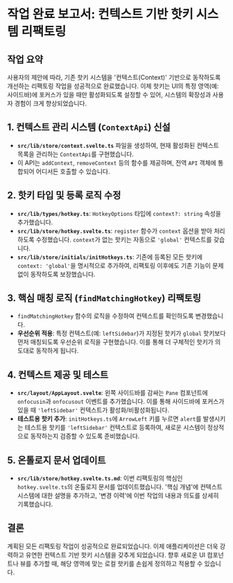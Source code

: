 # 작업 완료 보고서: 컨텍스트 기반 핫키 시스템 리팩토링

## 작업 요약

사용자의 제안에 따라, 기존 핫키 시스템을 '컨텍스트(Context)' 기반으로 동작하도록 개선하는 리팩토링 작업을 성공적으로 완료했습니다. 이제 핫키는 UI의 특정 영역(예: 사이드바)에 포커스가 있을 때만 활성화되도록 설정할 수 있어, 시스템의 확장성과 사용자 경험이 크게 향상되었습니다.

## 1. 컨텍스트 관리 시스템 (`ContextApi`) 신설

- **`src/lib/store/context.svelte.ts`** 파일을 생성하여, 현재 활성화된 컨텍스트 목록을 관리하는 `ContextApi`를 구현했습니다.
- 이 API는 `addContext`, `removeContext` 등의 함수를 제공하며, 전역 `API` 객체에 통합되어 어디서든 호출할 수 있습니다.

## 2. 핫키 타입 및 등록 로직 수정

- **`src/lib/types/hotkey.ts`**: `HotkeyOptions` 타입에 `context?: string` 속성을 추가했습니다.
- **`src/lib/store/hotkey.svelte.ts`**: `register` 함수가 `context` 옵션을 받아 처리하도록 수정했습니다. `context`가 없는 핫키는 자동으로 `'global'` 컨텍스트를 갖습니다.
- **`src/lib/store/initials/initHotkeys.ts`**: 기존에 등록된 모든 핫키에 `context: 'global'`을 명시적으로 추가하여, 리팩토링 이후에도 기존 기능이 문제없이 동작하도록 보장했습니다.

## 3. 핵심 매칭 로직 (`findMatchingHotkey`) 리팩토링

- `findMatchingHotkey` 함수의 로직을 수정하여 컨텍스트를 확인하도록 변경했습니다.
- **우선순위 적용**: 특정 컨텍스트(예: `leftSidebar`)가 지정된 핫키가 `global` 핫키보다 먼저 매칭되도록 우선순위 로직을 구현했습니다. 이를 통해 더 구체적인 핫키가 의도대로 동작하게 됩니다.

## 4. 컨텍스트 제공 및 테스트

- **`src/layout/AppLayout.svelte`**: 왼쪽 사이드바를 감싸는 `Pane` 컴포넌트에 `onfocusin`과 `onfocusout` 이벤트를 추가했습니다. 이를 통해 사이드바에 포커스가 있을 때 `'leftSidebar'` 컨텍스트가 활성화/비활성화됩니다.
- **테스트용 핫키 추가**: `initHotkeys.ts`에 `ArrowLeft` 키를 누르면 `alert`를 발생시키는 테스트용 핫키를 `'leftSidebar'` 컨텍스트로 등록하여, 새로운 시스템이 정상적으로 동작하는지 검증할 수 있도록 준비했습니다.

## 5. 온톨로지 문서 업데이트

- **`src/lib/store/hotkey.svelte.ts.md`**: 이번 리팩토링의 핵심인 `hotkey.svelte.ts`의 온톨로지 문서를 업데이트했습니다. '핵심 개념'에 컨텍스트 시스템에 대한 설명을 추가하고, '변경 이력'에 이번 작업의 내용과 의도를 상세히 기록했습니다.

## 결론

계획된 모든 리팩토링 작업이 성공적으로 완료되었습니다. 이제 애플리케이션은 더욱 강력하고 유연한 컨텍스트 기반 핫키 시스템을 갖추게 되었습니다. 향후 새로운 UI 컴포넌트나 뷰를 추가할 때, 해당 영역에 맞는 로컬 핫키를 손쉽게 정의하고 적용할 수 있습니다.
